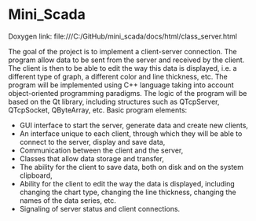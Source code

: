 # Mini_Scada
Doxygen link:
file:///C:/GitHub/mini_scada/docs/html/class_server.html

The goal of the project is to implement a client-server connection. The program allow data to be sent from the server and received by the client. The client is then to be able to edit the way this data is displayed, i.e. a different type of graph, a different color and line thickness, etc.
The program will be implemented using C++ language taking into account object-oriented programming paradigms. The logic of the program will be based on the Qt library, including structures such as QTcpServer, QTcpSocket, QByteArray, etc. 
Basic program elements:
- GUI interface to start the server, generate data and create new clients,
- An interface unique to each client, through which they will be able to connect to the server, display and save data,
- Communication between the client and the server,
- Classes that allow data storage and transfer,
- The ability for the client to save data, both on disk and on the system clipboard,
- Ability for the client to edit the way the data is displayed, including changing the chart type, changing the line thickness, changing the names of the data series, etc.
- Signaling of server status and client connections.
